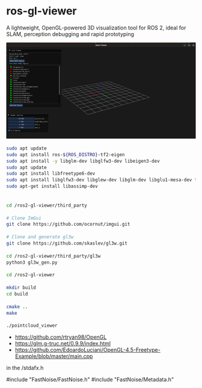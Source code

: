 # ros-gl-viewer
A lightweight, OpenGL-powered 3D visualization tool for ROS 2, ideal for SLAM, perception debugging and rapid prototyping


![gl Screenshot](https://github.com/armando-genis/ros2-gl-viewer/blob/main/img/img2.png)

```bash
sudo apt update
sudo apt install ros-${ROS_DISTRO}-tf2-eigen
sudo apt install -y libglm-dev libglfw3-dev libeigen3-dev
sudo apt update
sudo apt install libfreetype6-dev
sudo apt install libglfw3-dev libglew-dev libglm-dev libglu1-mesa-dev freeglut3-dev
sudo apt-get install libassimp-dev


cd /ros2-gl-viewer/third_party

# Clone ImGui
git clone https://github.com/ocornut/imgui.git

# Clone and generate gl3w
git clone https://github.com/skaslev/gl3w.git

cd /ros2-gl-viewer/third_party/gl3w
python3 gl3w_gen.py

cd /ros2-gl-viewer

mkdir build 
cd build 

cmake ..
make 

./pointcloud_viewer

```

- https://github.com/rtryan98/OpenGL
- https://glm.g-truc.net/0.9.9/index.html
- https://github.com/EdoardoLuciani/OpenGL-4.5-Freetype-Example/blob/master/main.cpp



in the /stdafx.h

#include "FastNoise/FastNoise.h"
#include "FastNoise/Metadata.h"


